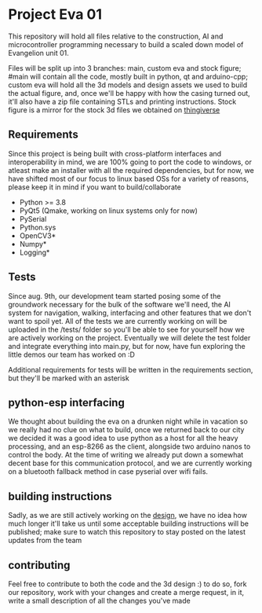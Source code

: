 # Project Eva 01

This repository will hold all files relative to the construction, AI and microcontroller programming necessary to build a scaled down model of Evangelion unit 01.

Files will be split up into 3 branches: main, custom eva and stock figure; #main will contain all the code, mostly built in python, qt and arduino-cpp; custom eva will hold all the 3d models and design assets we used to build the actual figure, and, once we'll be happy with how the casing turned out, it'll also have a zip file containing STLs and printing instructions. Stock figure is a mirror for the stock 3d files we obtained on [thingiverse](https://www.thingiverse.com/thing:1805621)

## Requirements
Since this project is being built with cross-platform interfaces and interoperability in mind, we are 100% going to port the code to windows, or atleast make an installer with all the required dependencies, but for now, we have shifted most of our focus to linux based OSs for a variety of reasons, please keep it in mind if you want to build/collaborate
- Python >= 3.8
- PyQt5 (Qmake, working on linux systems only for now)
- PySerial
- Python.sys
- OpenCV3*
- Numpy*
- Logging*

## Tests
Since aug. 9th, our development team started posing some of the groundwork necessary for the bulk of the software we'll need, the AI system for navigation, walking, interfacing and other features that we don't want to spoil yet. All of the tests we are currently working on will be uploaded in the /tests/ folder so you'll be able to see for yourself how we are actively working on the project. Eventually we will delete the test folder and integrate everything into main.py, but for now, have fun exploring the little demos our team has worked on :D

Additional requirements for tests will be written in the requirements section, but they'll be marked with an asterisk

## python-esp interfacing

We thought about building the eva on a drunken night while in vacation so we really had no clue on what to build, once we returned back to our city we decided it was a good idea to use python as a host for all the heavy processing, and an esp-8266 as the client, alongside two arduino nanos to control the body. At the time of writing we already put down a somewhat decent base for this communication protocol, and we are currently working on a bluetooth fallback method in case pyserial over wifi fails.

## building instructions

Sadly, as we are still actively working on the [design](https://media.discordapp.net/attachments/704041576195686421/1004119796620734584/unknown.png), we have no idea how much longer it'll take us until some acceptable building instructions will be published; make sure to watch this repository to stay posted on the latest updates from the team

## contributing

Feel free to contribute to both the code and the 3d design :) to do so, fork our repository, work with your changes and create a merge request, in it, write a small description of all the changes you've made
